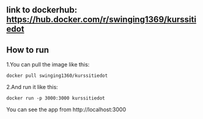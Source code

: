 ## link to dockerhub: https://hub.docker.com/r/swinging1369/kurssitiedot

## How to run

1.You can pull the image like this:

`docker pull swinging1360/kurssitiedot`

2.And run it like this:

`docker run -p 3000:3000 kurssitiedot`

You can see the app from http://localhost:3000